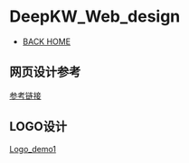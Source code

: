 # DeepKW_Web_design

- [BACK HOME](../README.md)

## 网页设计参考

[参考链接](ref/ref.md)

## LOGO设计

[Logo_demo1](地普开物logo优化.pdf)